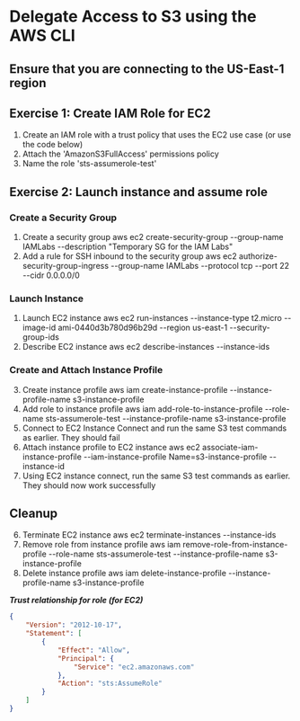 # Delegate Access to S3 using the AWS CLI
## Ensure that you are connecting to the US-East-1 region

## Exercise 1: Create IAM Role for EC2

1. Create an IAM role with a trust policy that uses the EC2 use case (or use the code below)
2. Attach the 'AmazonS3FullAccess' permissions policy
3. Name the role 'sts-assumerole-test'

## Exercise 2: Launch instance and assume role

### Create a Security Group

1. Create a security group
aws ec2 create-security-group --group-name IAMLabs --description "Temporary SG for the IAM Labs"
2. Add a rule for SSH inbound to the security group
aws ec2 authorize-security-group-ingress --group-name IAMLabs --protocol tcp --port 22 --cidr 0.0.0.0/0

### Launch Instance

1. Launch EC2 instance
aws ec2 run-instances --instance-type t2.micro --image-id ami-0440d3b780d96b29d --region us-east-1 --security-group-ids <SECURITY-GROUP-ID>
2. Describe EC2 instance
aws ec2 describe-instances --instance-ids <INSTANCE-ID>

### Create and Attach Instance Profile

3. Create instance profile
aws iam create-instance-profile --instance-profile-name s3-instance-profile
4. Add role to instance profile
aws iam add-role-to-instance-profile --role-name sts-assumerole-test --instance-profile-name s3-instance-profile
5. Connect to EC2 Instance Connect and run the same S3 test commands as earlier. They should fail
6. Attach instance profile to EC2 instance
aws ec2 associate-iam-instance-profile --iam-instance-profile Name=s3-instance-profile --instance-id <INSTANCE-ID>
7. Using EC2 instance connect, run the same S3 test commands as earlier. They should now work successfully

## Cleanup

6. Terminate EC2 instance
aws ec2 terminate-instances --instance-ids <INSTANCE-ID>
7. Remove role from instance profile
aws iam remove-role-from-instance-profile --role-name sts-assumerole-test --instance-profile-name s3-instance-profile
8. Delete instance profile
aws iam delete-instance-profile --instance-profile-name s3-instance-profile

***Trust relationship for role (for EC2)***

```json
{
    "Version": "2012-10-17",
    "Statement": [
        {
            "Effect": "Allow",
            "Principal": {
                "Service": "ec2.amazonaws.com"
            },
            "Action": "sts:AssumeRole"
        }
    ]
}
```
